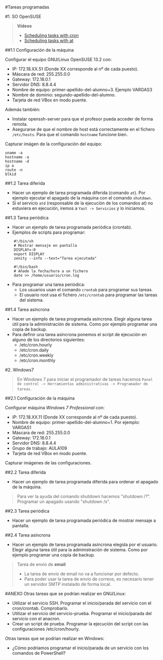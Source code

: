 
#Tareas programadas

#1. SO OpenSUSE

> **Vídeos**
>
> * [Scheduling tasks with cron](https://www.youtube.com/embed/yBkJQKinZKY)
> * [Scheduling tasks with at](https://www.youtube.com/embed/cf-oUCobxiM?list=UUFFLP0dKesrKWccYscdAr9A)
>

##1.1 Configuración de la máquina

Configurar el equipo GNU/Linux OpenSUSE 13.2 con:
* IP: 172.18.XX.51 (Donde XX corresponde al nº de cada puesto).
* Máscara de red: 255.255.0.0
* Gateway: 172.18.0.1
* Servidor DNS: 8.8.4.4
* Nombre de equipo: primer-apellido-del-alumno+3. Ejemplo VARGAS3
* Nombre de dominio: segundo-apellido-del-alumno.
* Tarjeta de red VBox en modo puente.

Además también:
* Instalar openssh-server para que el profesor pueda acceder de forma remota.
* Asegurarse de que el nombre de host está correctamente en el fichero `/etc/hosts`.
Para que el comando `hostname` funcione bien.

Capturar imágen de la configuración del equipo:

    uname -a
    hostname -a
    hostname -d
    ip a
    route -n
    blkid

##1.2 Tarea diferida

* Hacer un ejemplo de tarea programada diferida (comando `at`). Por ejemplo ejecutar 
el apagado de la máquina con el comando `shutdown`.
* Si el servicio `atd` (responsable de la ejecución de los comandos at) no estuviera
en ejecución, iremos a `Yast -> Servicios` y lo iniciamos.

##1.3 Tarea periódica

* Hacer un ejemplo de tarea programada periódica (crontab).
* Ejemplos de scripts para programar:

```
    #!/bin/sh
    # Mostrar mensaje en pantalla
    DISPLAY=:0
    export DISPLAY
    zenity --info --text="Tarea ejecutada"
```

```
    #!/bin/bash
    # Añade la fecha/hora a un fichero
    date >> /home/usuario/cron.log
```
* Para programar una tarea periódica:
    * Los usuarios usan el comando `crontab`  para programar sus tareas.
    * El usuario root usa el fichero `/etc/crontab` para programar las tareas del sistema. 

##1.4 Tarea asíncrona

* Hacer un ejemplo de tarea programada asíncrona. Elegir alguna tarea útil para la administración de sistema.
Como por ejemplo programar una copia de backup.
* Para definir una tarea asíncrona ponemos el script de ejecución en alguno 
de los directorios siguientes:
    * /etc/cron.hourly
    * /etc/cron.daily
    * /etc/cron.weekly
    * /etc/cron.monthly
    
#2. Windows7

> En Windows 7 para iniciar el programador de tareas hacemos 
`Panel de control -> Herramientas administrativas -> Programador de tareas`.

##2.1 Configuración de la máquina

Configurar máquina *Windows 7 Professional* con:
* IP: 172.18.XX.11 (Donde XX corresponde al nº de cada puesto).
* Nombre de equipo: primer-apellido-del-alumno+1. Por ejemplo: VARGAS1
* Máscara de red: 255.255.0.0
* Gateway: 172.18.0.1
* Servidor DNS: 8.8.4.4
* Grupo de trabajo: AULA109
* Tarjeta de red VBox en modo puente.

Capturar imágenes de las configuraciones.

##2.2 Tarea diferida
* Hacer un ejemplo de tarea programada diferida para ordenar el apagado de la máquina. 

> Para ver la ayuda del comando shutdown hacemos "shutdown /?". 
> Programar un apagado usando "shutdown /s".

##2.3 Tarea periódica
* Hacer un ejemplo de tarea programada periódica de mostrar mensaje a pantalla.

##2.4 Tarea asíncrona
* Hacer un ejemplo de tarea programada asíncrona elegida por el usuario.
 Elegir alguna tarea útil para la administración de sistema.
Como por ejemplo programar una copia de backup.

> Tarea de envío de **email**
> * La tarea de envío de email no va a funcionar por defecto.
> * Para poder usar la tarea de envío de correos, es necesario tener un servidor SMTP instalado de forma local.

#ANEXO
Otras tareas que se podrían realizar en GNU/Linux:
* Utilizar el servicio SSH. Programar el inicio/parada del servicio con el cron/crontab. Comprobarlo.
* Utilizar el servicio del servicio-prueba. Programar el inicio/parada del servicio con el anacron.
* Crear un script de prueba. Programar la ejecución del script con las configuraciones /etc/cron/hourly.

Otras tareas que se podrían realizar en Windows:
* ¿Cómo podríamos programar el inicio/parada de un servicio con los comandos de PowerShell?
